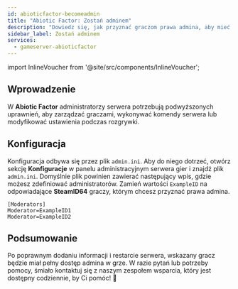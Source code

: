 ```yaml
---
id: abioticfactor-becomeadmin
title: "Abiotic Factor: Zostań adminem"
description: "Dowiedz się, jak przyznać graczom prawa admina, aby mieć pełną kontrolę nad serwerem i lepsze zarządzanie rozgrywką → Sprawdź teraz"
sidebar_label: Zostań adminem
services:
  - gameserver-abioticfactor
---
```


import InlineVoucher from '@site/src/components/InlineVoucher';

## Wprowadzenie

W **Abiotic Factor** administratorzy serwera potrzebują podwyższonych uprawnień, aby zarządzać graczami, wykonywać komendy serwera lub modyfikować ustawienia podczas rozgrywki.

<InlineVoucher />

## Konfiguracja

Konfiguracja odbywa się przez plik `admin.ini`. Aby do niego dotrzeć, otwórz sekcję **Konfiguracje** w panelu administracyjnym serwera gier i znajdź plik `admin.ini`. Domyślnie plik powinien zawierać następujący wpis, gdzie możesz zdefiniować administratorów. Zamień wartości `ExampleID` na odpowiadające **SteamID64** graczy, którym chcesz przyznać prawa admina.

```
[Moderators]
Moderator=ExampleID1
Moderator=ExampleID2
```

## Podsumowanie

Po poprawnym dodaniu informacji i restarcie serwera, wskazany gracz będzie miał pełny dostęp admina w grze. W razie pytań lub potrzeby pomocy, śmiało kontaktuj się z naszym zespołem wsparcia, który jest dostępny codziennie, by Ci pomóc! 🙂


<InlineVoucher />